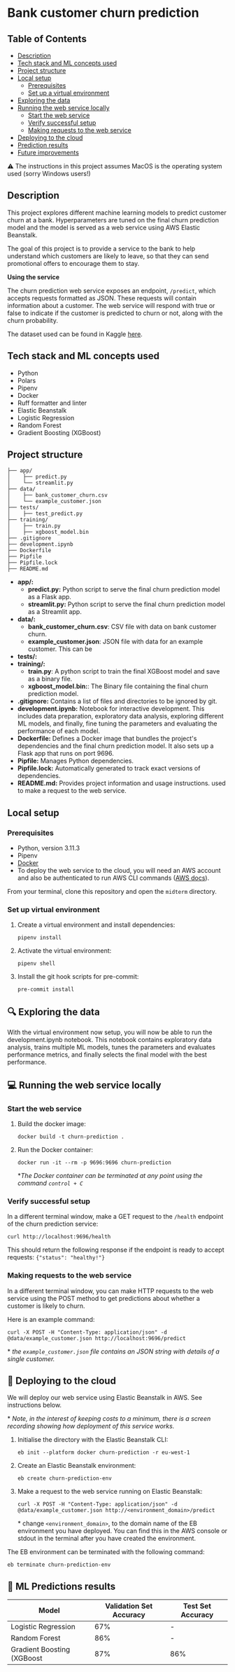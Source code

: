 # Bank customer churn prediction


## Table of Contents
- [Description](#description)
- [Tech stack and ML concepts used](#tech_stack)
- [Project structure](#project_structure)
- [Local setup](#local_setup)
  - [Prerequisites](#prerequisites)
  - [Set up a virtual environment](#setup_virtual_environment)
- [Exploring the data](#explore_the_data)
- [Running the web service locally](#running_locally)
  - [Start the web service](#start_web_service)
  - [Verify successful setup](#verify_successful_setup)
  - [Making requests to the web service](#making_requests)
- [Deploying to the cloud](#cloud_deployment)
- [Prediction results](#prediction_results)
- [Future improvements](#future_improvements)


⚠️ The instructions in this project assumes MacOS is the operating system used 
(sorry Windows users!)


## Description <a name = "description"></a>
This project explores different machine learning models to predict customer churn at a
bank. Hyperparameters are tuned on the final churn prediction model and the model is
served as a web service using AWS Elastic Beanstalk.

The goal of this project is to provide a service to the bank to help understand which
customers are likely to leave, so that they can send promotional offers to encourage
them to stay.

**Using the service**

The churn prediction web service exposes an endpoint, `/predict`, which accepts requests
formatted as JSON. These requests will contain information about a customer. The web
service will respond with true or false to indicate if the customer is predicted to
churn or not, along with the churn probability.

The dataset used can be found in Kaggle [here](https://www.kaggle.com/datasets/gauravtopre/bank-customer-churn-dataset/data).


## Tech stack and ML concepts used <a name = "tech_stack"></a>
* Python
* Polars
* Pipenv
* Docker
* Ruff formatter and linter
* Elastic Beanstalk
* Logistic Regression
* Random Forest
* Gradient Boosting (XGBoost)


## Project structure <a name = "project_structure"></a>

```shell
├── app/
│    ├── predict.py
│    └── streamlit.py
├── data/
│    ├── bank_customer_churn.csv
│    └── example_customer.json
├── tests/
│    ├── test_predict.py
├── training/
│    ├── train.py
│    ├── xgboost_model.bin
├── .gitignore
├── development.ipynb
├── Dockerfile
├── Pipfile
├── Pipfile.lock
├── README.md
```

* **app/:**
  * **predict.py:** Python script to serve the final churn prediction model as a Flask app.
  * **streamlit.py:** Python script to serve the final churn prediction model as a
                          Streamlit app.
* **data/:**
  * **bank_customer_churn.csv**: CSV file with data on bank customer churn.
  * **example_customer.json**: JSON file with data for an example customer. This can be
* **tests/:**
* **training/:** 
  * **train.py**: A python script to train the final XGBoost model and save as a binary file.
  * **xgboost_model.bin:**: The Binary file containing the final churn prediction model.
* **.gitignore:** Contains a list of files and directories to be ignored by git.
* **development.ipynb:** Notebook for interactive development. This includes data
preparation, exploratory data analysis, exploring different ML models, and finally, fine
tuning the parameters and evaluating the performance of each model.
* **Dockerfile:** Defines a Docker image that bundles the project's dependencies and the
final churn prediction model. It also sets up a Flask app that runs on port 9696.
* **Pipfile:** Manages Python dependencies.
* **Pipfile.lock:** Automatically generated to track exact versions of dependencies.
* **README.md:** Provides project information and usage instructions.
  used to make a request to the web service.

## Local setup <a name = "local_setup"></a>

### Prerequisites <a name = "prerequisites"></a>
* Python, version 3.11.3
* Pipenv
* [Docker](https://docs.docker.com/engine/install/)
* To deploy the web service to the cloud, you will need an AWS account and also be
    authenticated to run AWS CLI commands ([AWS docs](https://docs.aws.amazon.com/cli/latest/userguide/sso-configure-profile-token.html)).

From your terminal, clone this repository and open the `midterm` directory.

### Set up virtual environment <a name = "setup_virtual_environment"></a>
1. Create a virtual environment and install dependencies:
   ```
   pipenv install
   ```
2. Activate the virtual environment:
   ```
   pipenv shell
   ```
3. Install the git hook scripts for pre-commit:
   ```
   pre-commit install
   ```

## 🔍 Exploring the data <a name = "exploring_the_data"></a>

With the virtual environment now setup, you will now be able to run the
development.ipynb notebook. This notebook contains exploratory data analysis, trains
multiple ML models, tunes the parameters and evaluates performance metrics, and finally
selects the final model with the best performance.

## 💻 Running the web service locally <a name = "running_locally"></a>


### Start the web service <a name = "start_web_service"></a>

1. Build the docker image:
   ```
   docker build -t churn-prediction .
   ```
2. Run the Docker container:
   ```
   docker run -it --rm -p 9696:9696 churn-prediction
   ```
    
   &ast;*The Docker container can be terminated at any point using the command `control + C`*

### Verify successful setup <a name = "verify_successful_setup"></a>
In a different terminal window, make a GET request to the `/health` endpoint of the 
churn prediction service: 
```
curl http://localhost:9696/health
```
This should return the following response if the endpoint is ready to accept requests:
`{"status": "healthy!"}`


### Making requests to the web service <a name = "making_requests"></a>
In a different terminal window, you can make HTTP requests to the web service using the
POST method to get predictions about whether a customer is likely to churn.

Here is an example command:
```
curl -X POST -H "Content-Type: application/json" -d @data/example_customer.json http://localhost:9696/predict
```

&ast; *the `example_customer.json` file contains an JSON string with details of a single
customer.*

## 🚀  Deploying to the cloud <a name = "cloud_deployment"></a>
We will deploy our web service using Elastic Beanstalk in AWS. See instructions below.

&ast; *Note, in the interest of keeping costs to a minimum, there is a screen recording showing how
deployment of this service works.*

1. Initialise the directory with the Elastic Beanstalk CLI:
   ```
   eb init --platform docker churn-prediction -r eu-west-1
   ```

2. Create an Elastic Beanstalk environment:
   ```
   eb create churn-prediction-env
   ```

3. Make a request to the web service running on Elastic Beanstalk:
   ```
   curl -X POST -H "Content-Type: application/json" -d @data/example_customer.json http://<environment_domain>/predict
   ```
   &ast; change `<environment_domain>`, to the domain name of the EB environment you
   have deployed. You can find this in the AWS console or stdout in the terminal after
   you have created the environment.

The EB environment can be terminated with the following command:
```
eb terminate churn-prediction-env
```


## 🥁 ML Predictions results <a name = "prediction_results"></a>
| Model                      | Validation Set Accuracy | Test Set Accuracy |
|----------------------------|-------------------------|-------------------|
| Logistic Regression        | 67%                     | -                 |
| Random Forest              | 86%                     | -                 |
| Gradient Boosting (XGBoost | 87%                     | 86%               |


